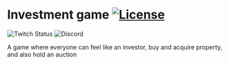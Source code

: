# Investment game [![License](https://img.shields.io/github/license/DevDrift/investment-game)](LICENSE)

![Twitch Status](https://img.shields.io/twitch/status/deema_k?style=social&logo=%239146FF&link=https%3A%2F%2Fwww.twitch.tv%2Fdeema_k)
![Discord](https://img.shields.io/discord/1031280573240578098?style=social&logo=%235865F2&link=https%3A%2F%2Fdiscord.gg%2FwrTaqyEzN6)




A game where everyone can feel like an investor, buy and acquire property, and also hold an auction
